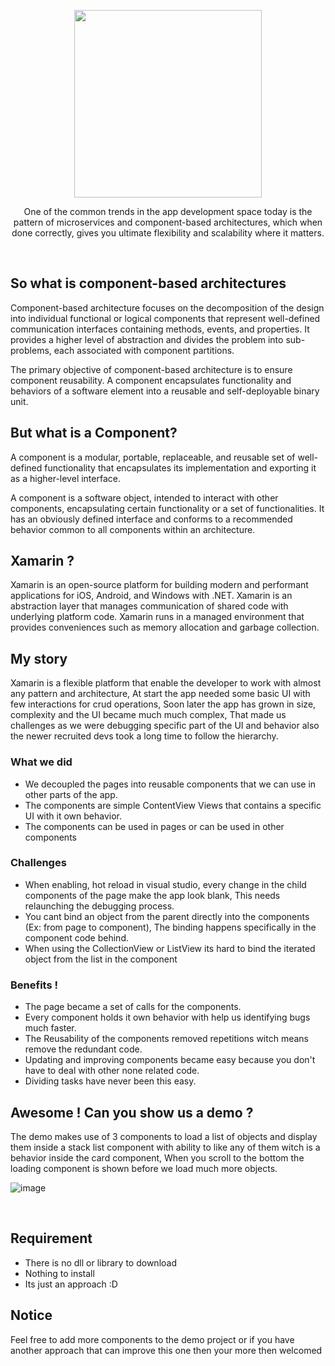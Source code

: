 <p align="center">
<img src="https://vueschool.io/media/cb103360d9341bd311b96974a83a3a91/vuejs-components-fundamentals.png" width="300" />
</p>
<p align="center">
One of the common trends in the app development space today is the pattern of microservices and component-based architectures, which when done correctly, gives you ultimate flexibility and scalability where it matters.
</p>
<br>

## So what is component-based architectures

Component-based architecture focuses on the decomposition of the design into individual functional or logical components that represent well-defined communication interfaces containing methods, events, and properties. It provides a higher level of abstraction and divides the problem into sub-problems, each associated with component partitions.

The primary objective of component-based architecture is to ensure component reusability. A component encapsulates functionality and behaviors of a software element into a reusable and self-deployable binary unit.

## But what is a Component?

A component is a modular, portable, replaceable, and reusable set of well-defined functionality that encapsulates its implementation and exporting it as a higher-level interface.

A component is a software object, intended to interact with other components, encapsulating certain functionality or a set of functionalities. It has an obviously defined interface and conforms to a recommended behavior common to all components within an architecture.


## Xamarin ?
Xamarin is an open-source platform for building modern and performant applications for iOS, Android, and Windows with .NET. Xamarin is an abstraction layer that manages communication of shared code with underlying platform code. Xamarin runs in a managed environment that provides conveniences such as memory allocation and garbage collection.

## My story
Xamarin is a flexible platform that enable the developer to work with almost any pattern and architecture, At start the app needed some basic UI with few interactions for crud operations, Soon later the app has grown in size, complexity and the UI became much much complex, That made us challenges as we were debugging specific part of the UI and behavior also the newer recruited devs took a long time to follow the hierarchy.

### What we did 
- We decoupled the pages into reusable components that we can use in other parts of the app.
- The components are simple ContentView Views that contains a specific UI with it own behavior.
- The components can be used in pages or can be used in other components

### Challenges
- When enabling, hot reload in visual studio, every change in the child components of the page make the app look blank, This needs relaunching the debugging process.
- You cant bind an object from the parent directly into the components (Ex: from page to component), The binding happens specifically in the component code behind.
- When using the CollectionView or ListView its hard to bind the iterated object from the list in the component

### Benefits !
- The page became a set of calls for the components.
- Every component holds it own behavior with help us identifying bugs much faster.
- The Reusability of the components removed repetitions witch means remove the redundant code.
- Updating and improving components became easy because you don't have to deal with other none related code.
- Dividing tasks have never been this easy.

## Awesome ! Can you show us a demo ?
The demo makes use of 3 components to load a list of objects and display them inside a stack list component with ability to like any of them witch is a behavior inside the card component, When you scroll to the bottom the loading component is shown before we load much more objects.

![image](https://user-images.githubusercontent.com/24621701/74107889-e2b4a300-4b74-11ea-953b-364a63c087b8.png)

<br>

## Requirement
- There is no dll or library to download
- Nothing to install
- Its just an approach :D

## Notice
Feel free to add more components to the demo project or if you have another approach that can improve this one then your more then welcomed 
